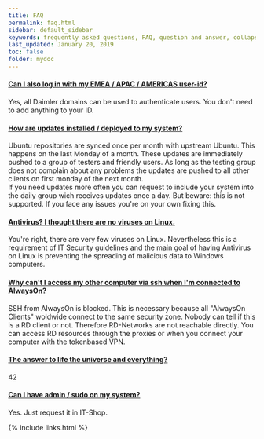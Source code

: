 ```yaml
---
title: FAQ
permalink: faq.html
sidebar: default_sidebar
keywords: frequently asked questions, FAQ, question and answer, collapsible sections, expand, collapse
last_updated: January 20, 2019
toc: false
folder: mydoc
---
```



<div class="panel-group" id="accordion">
                    <div class="panel panel-default">
                        <div class="panel-heading">
                            <h4 class="panel-title">
                                <a class="noCrossRef accordion-toggle" data-toggle="collapse" data-parent="#accordion" href="#collapseTwo">Can I also log in with my EMEA / APAC / AMERICAS user-id?</a>
                            </h4>
                        </div>
                        <div id="collapseTwo" class="panel-collapse collapse noCrossRef">
                            <div class="panel-body">
                                Yes, all Daimler domains can be used to authenticate users. You don't need to add anything to your ID.
                            </div>
                        </div>
                    </div>
                    <!-- /.panel -->
                    <div class="panel panel-default">
                        <div class="panel-heading">
                            <h4 class="panel-title">
                                <a class="noCrossRef accordion-toggle" data-toggle="collapse" data-parent="#accordion" href="#collapseThree">How are updates installed / deployed to my system?</a>
                            </h4>
                        </div>
                        <div id="collapseThree" class="panel-collapse collapse noCrossRef">
                            <div class="panel-body">
                                Ubuntu repositories are synced once per month with upstream Ubuntu. This happens on the last Monday of a month. These updates are immediately pushed to a group of testers and friendly users. As long as the testing group does not complain about any problems the updates are pushed to all other clients on first monday of the next month.<br/> If you need updates more often you can request to include your system into the daily group wich receives updates once a day. But beware: this is not supported. If you face any issues you're on your own fixing this.
                            </div>
                        </div>
                    </div>
                    <!-- /.panel -->
                    <div class="panel panel-default">
                        <div class="panel-heading">
                            <h4 class="panel-title">
                                <a class="noCrossRef accordion-toggle" data-toggle="collapse" data-parent="#accordion" href="#collapseFour">Antivirus? I thought there are no viruses on Linux.</a>
                            </h4>
                        </div>
                        <div id="collapseFour" class="panel-collapse collapse">
                            <div class="panel-body">
                                You're right, there are very few viruses on Linux. Nevertheless this is a requirement of IT Security guidelines and the main goal of having Antivirus on Linux is preventing the spreading of malicious data to Windows computers.
                            </div>
                        </div>
                    </div>
                    <!-- /.panel -->
                    <div class="panel panel-default">
                        <div class="panel-heading">
                            <h4 class="panel-title">
                                <a class="noCrossRef accordion-toggle" data-toggle="collapse" data-parent="#accordion" href="#collapseFive">Why can't I access my other computer via ssh when I'm connected to AlwaysOn?</a>
                            </h4>
                        </div>
                        <div id="collapseFive" class="panel-collapse collapse">
                            <div class="panel-body">
                                SSH from AlwaysOn is blocked. This is necessary because all "AlwaysOn Clients" woldwide connect to the same security zone. Nobody can tell if this is a RD client or not. Therefore RD-Networks are not reachable directly. You can access RD resources through the proxies or when you connect your computer with the tokenbased VPN.
                            </div>
                        </div>
                    </div>
                    <!-- /.panel -->
                    <div class="panel panel-default">
                        <div class="panel-heading">
                            <h4 class="panel-title">
                                <a class="noCrossRef accordion-toggle" data-toggle="collapse" data-parent="#accordion" href="#collapseOne">The answer to life the universe and everything?</a>
                            </h4>
                        </div>
                        <div id="collapseOne" class="panel-collapse collapse noCrossRef">
                            <div class="panel-body">
                                42
                            </div>
                        </div>
                    </div>
                    <!-- /.panel -->
                    <div class="panel panel-default">
                        <div class="panel-heading">
                            <h4 class="panel-title">
                                <a class="noCrossRef accordion-toggle" data-toggle="collapse" data-parent="#accordion" href="#collapseFive">Can I have admin / sudo on my system?</a>
                            </h4>
                        </div>
                        <div id="collapseFive" class="panel-collapse collapse">
                            <div class="panel-body">
                                Yes. Just request it in IT-Shop.
                            </div>
                        </div>
                    </div>
                    <!-- /.panel -->
</div>
<!-- /.panel-group -->

{% include links.html %}
